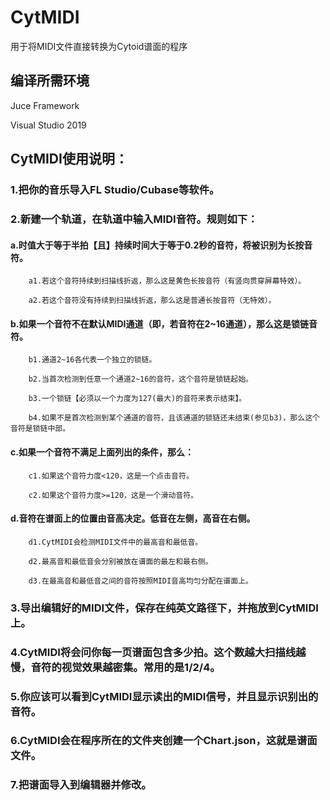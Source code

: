 # CytMIDI
用于将MIDI文件直接转换为Cytoid谱面的程序

## 编译所需环境
Juce Framework

Visual Studio 2019

## CytMIDI使用说明：

### 1.把你的音乐导入FL Studio/Cubase等软件。

### 2.新建一个轨道，在轨道中输入MIDI音符。规则如下：

####     a.时值大于等于半拍【且】持续时间大于等于0.2秒的音符，将被识别为长按音符。
    
        a1.若这个音符持续到扫描线折返，那么这是黄色长按音符（有竖向贯穿屏幕特效）。
        
        a2.若这个音符没有持续到扫描线折返，那么这是普通长按音符（无特效）。
        
####    b.如果一个音符不在默认MIDI通道（即，若音符在2~16通道），那么这是锁链音符。
    
        b1.通道2~16各代表一个独立的锁链。
        
        b2.当首次检测到任意一个通道2~16的音符，这个音符是锁链起始。
        
        b3.一个锁链【必须以一个力度为127(最大)的音符来表示结束】。
        
        b4.如果不是首次检测到某个通道的音符，且该通道的锁链还未结束(参见b3)，那么这个音符是锁链中部。
        
####    c.如果一个音符不满足上面列出的条件，那么：
    
        c1.如果这个音符力度<120，这是一个点击音符。
        
        c2.如果这个音符力度>=120，这是一个滑动音符。
        
####    d.音符在谱面上的位置由音高决定。低音在左侧，高音在右侧。
    
        d1.CytMIDI会检测MIDI文件中的最高音和最低音。
        
        d2.最高音和最低音会分别被放在谱面的最左和最右侧。
        
        d3.在最高音和最低音之间的音符按照MIDI音高均匀分配在谱面上。
        
### 3.导出编辑好的MIDI文件，保存在纯英文路径下，并拖放到CytMIDI上。

### 4.CytMIDI将会问你每一页谱面包含多少拍。这个数越大扫描线越慢，音符的视觉效果越密集。常用的是1/2/4。

### 5.你应该可以看到CytMIDI显示读出的MIDI信号，并且显示识别出的音符。

### 6.CytMIDI会在程序所在的文件夹创建一个Chart.json，这就是谱面文件。

### 7.把谱面导入到编辑器并修改。
